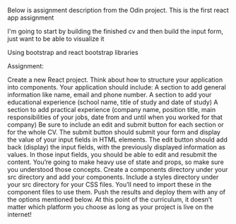 Below is assignment description from the Odin project. This is the first react app assignment

I'm going to start by building the finished cv and then build the input form, just want to be able to visualize it

Using bootstrap and react bootstrap libraries

Assignment:

Create a new React project.
Think about how to structure your application into components. Your application should include:
A section to add general information like name, email and phone number.
A section to add your educational experience (school name, title of study and date of study)
A section to add practical experience (company name, position title, main responsibilities of your jobs, date from and until when you worked for that company)
Be sure to include an edit and submit button for each section or for the whole CV. The submit button should submit your form and display the value of your input fields in HTML elements. The edit button should add back (display) the input fields, with the previously displayed information as values. In those input fields, you should be able to edit and resubmit the content. You’re going to make heavy use of state and props, so make sure you understood those concepts.
Create a components directory under your src directory and add your components.
Include a styles directory under your src directory for your CSS files. You’ll need to import these in the component files to use them.
Push the results and deploy them with any of the options mentioned below. At this point of the curriculum, it doesn’t matter which platform you choose as long as your project is live on the internet!
